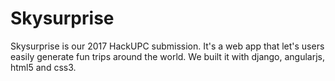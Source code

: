 # Skysurprise

Skysurprise is our 2017 HackUPC submission. It's a web app that let's users easily generate fun trips around the world.
We built it with django, angularjs, html5 and css3.
